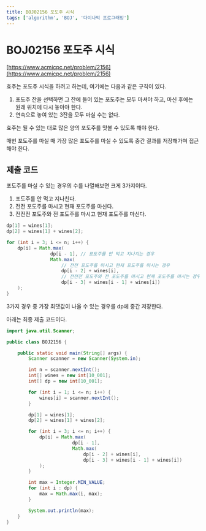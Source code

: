 ```yaml
---
title: BOJ02156 포도주 시식
tags: ['algorithm', 'BOJ', '다이나믹 프로그래밍']
---
```


# BOJ02156 포도주 시식

[https://www.acmicpc.net/problem/2156](https://www.acmicpc.net/problem/2156)

효주는 포도주 시식을 하려고 하는데, 여기에는 다음과 같은 규칙이 있다.

1. 포도주 잔을 선택하면 그 잔에 들어 있는 포도주는 모두 마셔야 하고, 마신 후에는 원래 위치에 다시 놓아야 한다.
2. 연속으로 놓여 있는 3잔을 모두 마실 수는 없다.

효주는 될 수 있는 대로 많은 양의 포도주를 맛볼 수 있도록 해야 한다.

매번 포도주를 마실 때 가장 많은 포도주를 마실 수 있도록 중간 결과를 저장해가며 접근해야 한다.

## 제출 코드

포도주를 마실 수 있는 경우의 수를 나열해보면 크게 3가지이다.
1. 포도주를 안 먹고 지나친다.
2. 전전 포도주를 마시고 현재 포도주를 마신다.
3. 전전전 포도주와 전 포도주를 마시고 현재 포도주를 마신다.

```java
dp[1] = wines[1];
dp[2] = wines[1] + wines[2];

for (int i = 3; i <= n; i++) {
    dp[i] = Math.max(
                dp[i - 1], // 포도주를 안 먹고 지나치는 경우
                Math.max(
                    // 전전 포도주를 마시고 현재 포도주를 마시는 경우
                    dp[i - 2] + wines[i],
                    // 전전전 포도주와 전 포도주를 마시고 현재 포도주를 마시는 경우
                    dp[i - 3] + wines[i - 1] + wines[i])
    );
}
```

3가지 경우 중 가장 최댓값이 나올 수 있는 경우를 dp에 중간 저장한다.

아래는 최종 제출 코드이다.
```java
import java.util.Scanner;

public class BOJ2156 {

    public static void main(String[] args) {
        Scanner scanner = new Scanner(System.in);

        int n = scanner.nextInt();
        int[] wines = new int[10_001];
        int[] dp = new int[10_001];

        for (int i = 1; i <= n; i++) {
            wines[i] = scanner.nextInt();
        }

        dp[1] = wines[1];
        dp[2] = wines[1] + wines[2];

        for (int i = 3; i <= n; i++) {
            dp[i] = Math.max(
                        dp[i - 1],
                        Math.max(
                            dp[i - 2] + wines[i],
                            dp[i - 3] + wines[i - 1] + wines[i])
            );
        }

        int max = Integer.MIN_VALUE;
        for (int i : dp) {
            max = Math.max(i, max);
        }

        System.out.println(max);
    }
}
```

<TagLinks />